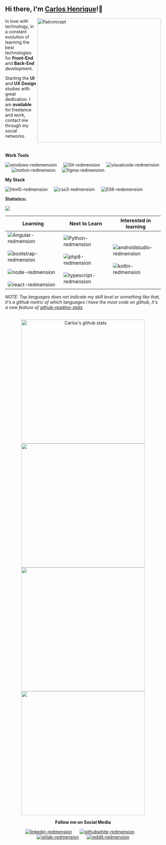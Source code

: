 ## Hi there, I'm [Carlos Henrique]()!:punch:

<img src="https://i.ibb.co/zPZrdcM/flatdesignconcept.png" min-width="400px" max-width="400px" width="400px" align="right" alt="flatconcept">
<p align="left">
In love with
technology, in a constant evolution of learning the best technologies for <strong>Front-End</strong>
 and <strong>Back-End</strong> development.
</p>
<p align="left">
Starting the <strong>UI</strong> and <strong>UX Design</strong> studies with great dedication. I am <strong>available</strong> for freelance and work, contact me through my social networks.
</p>
<br>

**Work Tools**
<p></p>
<p align="left"><img src="https://i.ibb.co/NFXK02X/windows-redemension.png" alt="windows-redemension" title="Windows 10" href="#" border="0" />&ensp;&ensp;&ensp;<img src="https://i.ibb.co/6ZQCtTp/Git-redmension.png" alt="Git-redmension" title="Git" href="#" border="0" />&ensp;&ensp;&ensp;<img src="https://i.ibb.co/4VFjd1t/visualcode-redmension.png" alt="visualcode-redmension" title="VS Code" href="#" border="0" />&ensp;&ensp;&ensp;<img src="https://i.ibb.co/jG5GySm/notion-redmension.png" alt="notion-redmension" title="Notion" href="#" border="0" />&ensp;&ensp;&ensp;<img src="https://i.ibb.co/X5NxFBN/figma-redmension.png" alt="figma-redmension" title="Figma" href="#" border="0" /></p>

**My Stack**
<p></p>
<p align="left"><img src="https://i.ibb.co/Q9x7wn0/html5-redmension.png" alt="html5-redmension" title="HTML5" border="0" />&ensp;&ensp;&ensp;<img src="https://i.ibb.co/zZtwrHv/css3-redmension.png" alt="css3-redmension" title="CSS3" border="0" />&ensp;&ensp;&ensp;<img src="https://i.ibb.co/1vZNsFg/ES6-redemension.png" alt="ES6-redemension" title="ECMAScript" border="0" /></p>

**Statistics:**

![](https://komarev.com/ghpvc/?username=devCarlosHenSil&color=blueviolet&style=flat)

<table width="100%">
  <thead>
    <tr>
      <th>Learning</th>
      <th>Next to Learn</th>
      <th>Interested in learning</th>
    </tr>
  </thead>
  <tbody>
    <tr>
      <td>
       <img src="https://i.ibb.co/fSHpZcK/Angular-redmension.png" alt="Angular-redmension" title="Angular" border="0">&ensp;&ensp;&ensp;
                            <img src="https://i.ibb.co/y4khFPj/bootstrap-redmension.png" alt="bootstrap-redmension" title="Bootstrap" border="0">&ensp;&ensp;&ensp;
                            <img src="https://i.ibb.co/Lvq9TXc/node-redmension.png" alt="node-redmension" title="Node.Js" border="0">&ensp;&ensp;&ensp;
                            <img src="https://i.ibb.co/D46tRpV/react-redmension.png" alt="react-redmension" title="React" border="0">
      </td>
      <td>
        <img src="https://i.ibb.co/zZt8gcN/Python-redmension.png" alt="Python-redmension" title="Python" border="0">&ensp;&ensp;&ensp;
        <img src="https://i.ibb.co/R7h4VJP/php8-redmension.png" alt="php8-redmension" title="PHP8" border="0">&ensp;&ensp;&ensp;
        <img src="https://i.ibb.co/TM7HFJb/typescript-redmension.png" alt="typescript-redmension" title="TypeScript" border="0">
      </td>
      <td>
        <img src="https://i.ibb.co/fQP8ZtY/androidstudio-redmension.png" alt="androidstudio-redmension" title="Android Studio" border="0">&ensp;&ensp;&ensp;
        <img src="https://i.ibb.co/YPTFgHF/kotlin-redmension.png" alt="kotlin-redmension" title="Kotlin" border="0">
      </td>       
    </tr>
    
  </tbody>
</table>

_NOTE: Top languages does not indicate my skill level or something like that, it's a github metric of which languages i have the most code on github, it's a new feature of [github-readme-stats](https://github.com/anuraghazra/github-readme-stats)_

<br/>

<center>
    <tr>
      <td><img width="400px" align="center" src="https://github-readme-stats.vercel.app/api?username=devCarlosHenSil&show_icons=true&include_all_commits=true&theme=synthwave" alt="Carlos's github stats" />
      </td>
    </tr>
      <td><img width="400px" align="center" src="https://github-readme-stats.vercel.app/api/top-langs?username=devCarlosHenSil&layout=compact&langs_count=20&theme=synthwave" />
      </td>
    <tr>
      <td><img width="400px" align="center" src="https://github-readme-stats.vercel.app/api/wakatime?username=devXcodeZero&theme=synthwave&langs_count=20&layout=compact&v2&" />
      </td>
    </tr>
    <tr>
      <td><img width="400px" align="center" src="https://github-readme-streak-stats.herokuapp.com/?user=devCarlosHenSil&hide_border=true&theme=synthwave" />
      </td>
    </tr>

</center>


<p align="center"><strong>Follow me on Social Media</strong></p>
<p></p>
<p align="center"><a href="https://www.linkedin.com/in/carlos-henrique-silva-dev/" target="_blank"><img src="https://i.ibb.co/2sC0pB6/linkedin-redmension.png" alt="linkedin-redmension" title="Linkedin" border="0" /></a>&ensp;&ensp;&ensp;
<a href="https://github.com/devCarlosHenSil"target="_blank"><img src="https://i.ibb.co/23MV8MP/githubwhite-redmension.png" alt="githubwhite-redmension" title="GitHub" border="0" /></a>&ensp;&ensp;&ensp;
<a href="#"target="_blank"><img src="https://i.ibb.co/YdbgMTG/gitlab-redmension.png" alt="gitlab-redmension" title="GitLab" border="0" /></a>&ensp;&ensp;&ensp;
<a href="https://www.reddit.com/user/LendaryStarkS"target="_blank"><img src="https://i.ibb.co/TWnGSvT/reddit-redmension.png" alt="reddit-redmension" title="Reddit" border="0" /></a>